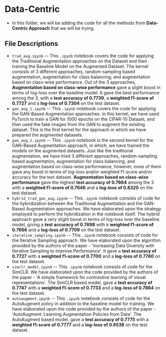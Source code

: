 # Data-Centric
- In this folder, we will be adding the code for all the methods from **Data-Centric Approach** that we will be trying.

## File Descriptions
- `trad_aug.ipynb` -- This `.ipynb` notebook covers the code for applying the Traditional Augmentation approaches on the Dataset and then training the Baseline Model on the Augmented Dataset. The kernel consists of 3 different approaches, random-sampling based augmentation, augmentation for class balancing, and augmentation based on class-wise performance. Out of the 3 approaches, **Augmentation based on class-wise performance** gave a slight boost in terms of log-loss over the baseline model. It gave the best performance among the 3, with a **test accuracy of 0.7739**, a **weighted f1-score of 0.7727** and a **log-loss of 0.7304** on the test dataset.
- `gan_aug_1.ipynb` -- This `.ipynb` notebook covers the code for applying the GAN-Based Augmentation approaches. In this kernel, we have used PyTorch to train a GAN for 1000 epochs on the CIFAR-10 Dataset, and then used the fake images from the GAN to augment the existing dataset. This is the first kernel for the approach in which we have prepared the augmented datasets. 
- `gan_aug_2.ipynb` -- This `.ipynb` notebook is the second kernel for the GAN-Based Augmentation approach, in which, we have trained the models on the augmented datasets. Just like the traditional augmentation, we have tried 3 different approaches, random-sampling based augmentation, augmentation for class balancing, and augmentation based on class-wise performance, however, none of them gave any boost in terms of log-loss and/or weighted f1-score and/or accuracy for the test dataset. **Augmentation based on class-wise performance** gave the highest **test accuracy of 0.7664** among the 3 with a **weighted f1-score of 0.7646** and a **log-loss of 0.8320** on the test dataset.
- `hybrid_trad_gan_aug.ipynb` -- This `.ipynb` notebook consists of code for the hybridization between the Traditional Augmentation and the GAN-Based Augmentation approaches. We have elaborated upon the strategy employed to perform the hybridization in the notebook itself. The hybrid approach gave a very slight boost in terms of log-loss over the baseline model, giving a **test accuracy of 0.7698** with a **weighted f1-score of 0.7666** and a **log-loss of 0.7709** on the test dataset.
- `iterative_sampling.ipynb` -- This `.ipynb` notebook consists of code for the Iterative Sampling approach. We have elaborated upon the algorithm provided by the authors of the paper - 'Increasing Data Diversity with Iterative Sampling to Improve Performance'. It gave a **test accuracy of 0.7727** with a **weighted f1-score of 0.7700** and a **log-loss of 0.7760** on the test dataset.
- `simclr_model.ipynb` -- This `.ipynb` notebook consists of code for the SimCLR. We have elaborated upon the code provided by the authors of the paper - 'A simple framework for contrastive learning of visual representations'. The SimCLR based model, gave a **test accuracy of 0.7747** with a **weighted f1-score of 0.7733** and a **log-loss of 0.7864** on the test dataset.
- `autoaugment.ipynb` -- This `.ipynb` notebook consists of code for the AutoAugment policy in addition to the baseline model for training. We have elaborated upon the code provided by the authors of the paper - 'AutoAugment: Learning Augmentation Policies from Data'. The AutoAugment based model, gave a **test accuracy of 0.7775** with a **weighted f1-score of 0.7777** and a **log-loss of 0.6538** on the test dataset.
